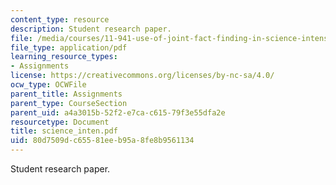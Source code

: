 ```yaml
---
content_type: resource
description: Student research paper.
file: /media/courses/11-941-use-of-joint-fact-finding-in-science-intensive-policy-disputes-part-i-fall-2003/80d7509dc65581eeb95a8fe8b9561134_science_inten.pdf
file_type: application/pdf
learning_resource_types:
- Assignments
license: https://creativecommons.org/licenses/by-nc-sa/4.0/
ocw_type: OCWFile
parent_title: Assignments
parent_type: CourseSection
parent_uid: a4a3015b-52f2-e7ca-c615-79f3e55dfa2e
resourcetype: Document
title: science_inten.pdf
uid: 80d7509d-c655-81ee-b95a-8fe8b9561134
---
```

Student research paper.